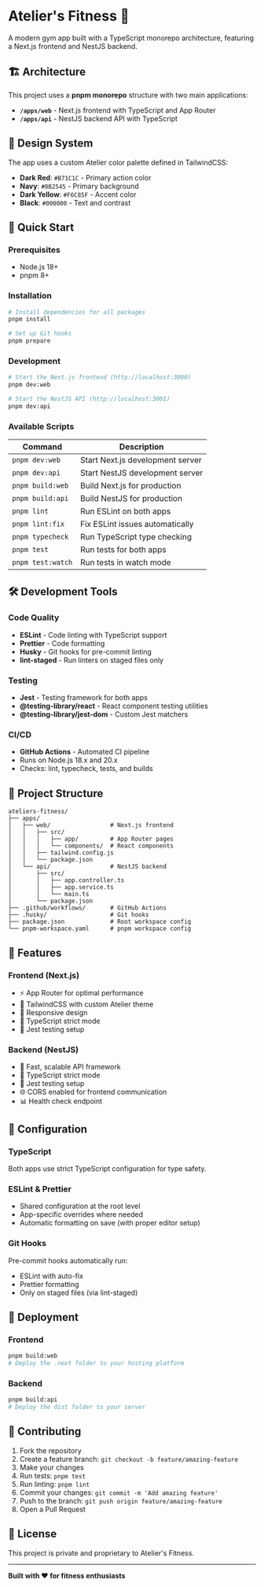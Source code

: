 # Atelier's Fitness 💪

A modern gym app built with a TypeScript monorepo architecture, featuring a Next.js frontend and NestJS backend.

## 🏗️ Architecture

This project uses a **pnpm monorepo** structure with two main applications:

- **`/apps/web`** - Next.js frontend with TypeScript and App Router
- **`/apps/api`** - NestJS backend API with TypeScript

## 🎨 Design System

The app uses a custom Atelier color palette defined in TailwindCSS:

- **Dark Red**: `#B71C1C` - Primary action color
- **Navy**: `#0B2545` - Primary background
- **Dark Yellow**: `#F6C85F` - Accent color
- **Black**: `#000000` - Text and contrast

## 🚀 Quick Start

### Prerequisites

- Node.js 18+ 
- pnpm 8+

### Installation

```bash
# Install dependencies for all packages
pnpm install

# Set up Git hooks
pnpm prepare
```

### Development

```bash
# Start the Next.js frontend (http://localhost:3000)
pnpm dev:web

# Start the NestJS API (http://localhost:3001)
pnpm dev:api
```

### Available Scripts

| Command | Description |
|---------|-------------|
| `pnpm dev:web` | Start Next.js development server |
| `pnpm dev:api` | Start NestJS development server |
| `pnpm build:web` | Build Next.js for production |
| `pnpm build:api` | Build NestJS for production |
| `pnpm lint` | Run ESLint on both apps |
| `pnpm lint:fix` | Fix ESLint issues automatically |
| `pnpm typecheck` | Run TypeScript type checking |
| `pnpm test` | Run tests for both apps |
| `pnpm test:watch` | Run tests in watch mode |

## 🛠️ Development Tools

### Code Quality

- **ESLint** - Code linting with TypeScript support
- **Prettier** - Code formatting
- **Husky** - Git hooks for pre-commit linting
- **lint-staged** - Run linters on staged files only

### Testing

- **Jest** - Testing framework for both apps
- **@testing-library/react** - React component testing utilities
- **@testing-library/jest-dom** - Custom Jest matchers

### CI/CD

- **GitHub Actions** - Automated CI pipeline
- Runs on Node.js 18.x and 20.x
- Checks: lint, typecheck, tests, and builds

## 📁 Project Structure

```
ateliers-fitness/
├── apps/
│   ├── web/                 # Next.js frontend
│   │   ├── src/
│   │   │   ├── app/         # App Router pages
│   │   │   └── components/  # React components
│   │   ├── tailwind.config.js
│   │   └── package.json
│   └── api/                 # NestJS backend
│       ├── src/
│       │   ├── app.controller.ts
│       │   ├── app.service.ts
│       │   └── main.ts
│       └── package.json
├── .github/workflows/       # GitHub Actions
├── .husky/                  # Git hooks
├── package.json             # Root workspace config
└── pnpm-workspace.yaml      # pnpm workspace config
```

## 🎯 Features

### Frontend (Next.js)
- ⚡ App Router for optimal performance
- 🎨 TailwindCSS with custom Atelier theme
- 📱 Responsive design
- 🔧 TypeScript strict mode
- 🧪 Jest testing setup

### Backend (NestJS)
- 🚀 Fast, scalable API framework
- 🔧 TypeScript strict mode
- 🧪 Jest testing setup
- 🌐 CORS enabled for frontend communication
- 📊 Health check endpoint

## 🔧 Configuration

### TypeScript
Both apps use strict TypeScript configuration for type safety.

### ESLint & Prettier
- Shared configuration at the root level
- App-specific overrides where needed
- Automatic formatting on save (with proper editor setup)

### Git Hooks
Pre-commit hooks automatically run:
- ESLint with auto-fix
- Prettier formatting
- Only on staged files (via lint-staged)

## 🚀 Deployment

### Frontend
```bash
pnpm build:web
# Deploy the .next folder to your hosting platform
```

### Backend
```bash
pnpm build:api
# Deploy the dist folder to your server
```

## 🤝 Contributing

1. Fork the repository
2. Create a feature branch: `git checkout -b feature/amazing-feature`
3. Make your changes
4. Run tests: `pnpm test`
5. Run linting: `pnpm lint`
6. Commit your changes: `git commit -m 'Add amazing feature'`
7. Push to the branch: `git push origin feature/amazing-feature`
8. Open a Pull Request

## 📝 License

This project is private and proprietary to Atelier's Fitness.

---

**Built with ❤️ for fitness enthusiasts**
